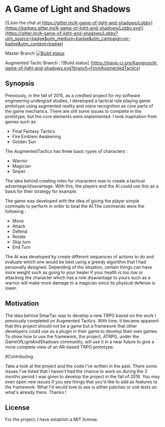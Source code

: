 # A Game of Light and Shadows

[![Join the chat at https://gitter.im/A-game-of-light-and-shadows/Lobby](https://badges.gitter.im/A-game-of-light-and-shadows/Lobby.svg)](https://gitter.im/A-game-of-light-and-shadows/Lobby?utm_source=badge&utm_medium=badge&utm_campaign=pr-badge&utm_content=badge)

Master Branch [![Build status](https://ci.appveyor.com/api/projects/status/irnoo2kc6yxv8oia/branch/master?svg=true)](https://ci.appveyor.com/project/Kavignon/a-game-of-light-and-shadows/branch/master)

Augmented Tactic Branch : ![Build status] (https://travis-ci.org/Kavignon/A-game-of-light-and-shadows.svg?branch=FromAugmentedTactics)

## Synopsis

Previously, in the fall of 2015, as a credited project for my software engineering undergrad studies, I developed a tactical role playing game prototype using augmented reality and voice recognition as core parts of the game mechanics. There are still some issues to complete in the prototype, but the core elements were implemented. I took inspiration from games such as 
- Final Fantasy Tactics
- Fire Emblem Awakening 
- Golden Sun

The AugmentedTactics has three basic types of characters : 
- Warrior
- Magician
- Sniper 

The idea behind creating roles for characters was to create a tactical advantage/disavantage. With this, the players and the AI could use this as a basis for their strategy for example.

The game was developed with the idea of giving the player simple commads to perform in order to beat the AI.The commands were the following : 
- Move
- Attack
- Defend 
- Rotate 
- Skip turn 
- End Turn

The AI was developed by create different sequences of actions to do and evaluate which one would be best using a greedy algorithm that I had personally designed. Depending of the situation, certain things can have more weight such as going to your healer if your health is too low or attacking the character which has a role disavantage to yours such as a warrior will make more damage to a magician since its physical defense is lower.

## Motivation

The idea behind SmarTac was to develop a new TRPG based on the work I previously completed on Augmented Tactics. With time, it became apparent that this project should not be a game but a framework that other developers could use as a plugin in their game to develop their own games. To show how to use the framework, the project, ATRPG, under the GameOfLigntAndShadows community, will use it in a near future to give a more complete view of an AR-based TRPG prototype.

#Contributing

Take a look at the project and the code I've written in the past. There some issues I've listed that I haven't had the chance to work on during the 3 months period I was given to develop the project in the fall of 2016. You may even open new issues if you see things that you'd like to add as features to the framework. What I'd would love to see is either patches or unit tests on what's already there. Thanks !

## License 

For the project, I have establish a MIT license.
